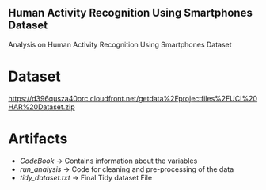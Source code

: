 
## Human Activity Recognition Using Smartphones Dataset

  Analysis on Human Activity Recognition Using Smartphones Dataset

# Dataset
  <https://d396qusza40orc.cloudfront.net/getdata%2Fprojectfiles%2FUCI%20HAR%20Dataset.zip>
  
# Artifacts
  * *CodeBook* -> Contains information about the variables
  * *run_analysis* -> Code for cleaning and pre-processing of the data
  * *tidy_dataset.txt* -> Final Tidy dataset File 